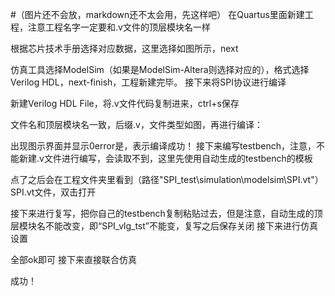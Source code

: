 #（图片还不会放，markdown还不太会用，先这样吧）
在Quartus里面新建工程，注意工程名字一定要和.v文件的顶层模块名一样

根据芯片技术手册选择对应数据，这里选择如图所示，next

仿真工具选择ModelSim（如果是ModelSim-Altera则选择对应的），格式选择Verilog HDL，next-finish，工程新建完毕。
接下来将SPI协议进行编译

新建Verilog HDL File，将.v文件代码复制进来，ctrl+s保存

文件名和顶层模块名一致，后缀.v，文件类型如图，再进行编译：

出现图示界面并显示0error是，表示编译成功！
接下来编写testbench，注意，不能新建.v文件进行编写，会读取不到，这里先使用自动生成的testbench的模板

点了之后会在工程文件夹里看到（路径"SPI_test\simulation\modelsim\SPI.vt"）SPI.vt文件，双击打开

接下来进行复写，把你自己的testbench复制粘贴过去，但是注意，自动生成的顶层模块名不能改变，即“SPI_vlg_tst”不能变，复写之后保存关闭
接下来进行仿真设置






全部ok即可
接下来直接联合仿真


成功！

